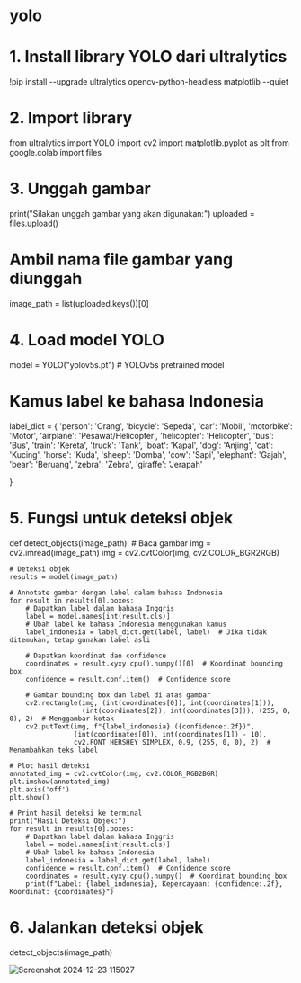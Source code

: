 # yolo
# 1. Install library YOLO dari ultralytics
!pip install --upgrade ultralytics opencv-python-headless matplotlib --quiet

# 2. Import library
from ultralytics import YOLO
import cv2
import matplotlib.pyplot as plt
from google.colab import files

# 3. Unggah gambar
print("Silakan unggah gambar yang akan digunakan:")
uploaded = files.upload()

# Ambil nama file gambar yang diunggah
image_path = list(uploaded.keys())[0]

# 4. Load model YOLO
model = YOLO("yolov5s.pt")  # YOLOv5s pretrained model

# Kamus label ke bahasa Indonesia
label_dict = {
    'person': 'Orang',
    'bicycle': 'Sepeda',
    'car': 'Mobil',
    'motorbike': 'Motor',
    'airplane': 'Pesawat/Helicopter',
    'helicopter': 'Helicopter',
    'bus': 'Bus',
    'train': 'Kereta',
    'truck': 'Tank',
    'boat': 'Kapal',
    'dog': 'Anjing',
    'cat': 'Kucing',
    'horse': 'Kuda',
    'sheep': 'Domba',
    'cow': 'Sapi',
    'elephant': 'Gajah',
    'bear': 'Beruang',
    'zebra': 'Zebra',
    'giraffe': 'Jerapah'

}

# 5. Fungsi untuk deteksi objek
def detect_objects(image_path):
    # Baca gambar
    img = cv2.imread(image_path)
    img = cv2.cvtColor(img, cv2.COLOR_BGR2RGB)
    
    # Deteksi objek
    results = model(image_path)
    
    # Annotate gambar dengan label dalam bahasa Indonesia
    for result in results[0].boxes:
        # Dapatkan label dalam bahasa Inggris
        label = model.names[int(result.cls)]
        # Ubah label ke bahasa Indonesia menggunakan kamus
        label_indonesia = label_dict.get(label, label)  # Jika tidak ditemukan, tetap gunakan label asli
        
        # Dapatkan koordinat dan confidence
        coordinates = result.xyxy.cpu().numpy()[0]  # Koordinat bounding box
        confidence = result.conf.item()  # Confidence score
        
        # Gambar bounding box dan label di atas gambar
        cv2.rectangle(img, (int(coordinates[0]), int(coordinates[1])), 
                      (int(coordinates[2]), int(coordinates[3])), (255, 0, 0), 2)  # Menggambar kotak
        cv2.putText(img, f"{label_indonesia} ({confidence:.2f})", 
                    (int(coordinates[0]), int(coordinates[1]) - 10), 
                    cv2.FONT_HERSHEY_SIMPLEX, 0.9, (255, 0, 0), 2)  # Menambahkan teks label

    # Plot hasil deteksi
    annotated_img = cv2.cvtColor(img, cv2.COLOR_RGB2BGR)
    plt.imshow(annotated_img)
    plt.axis('off')
    plt.show()

    # Print hasil deteksi ke terminal
    print("Hasil Deteksi Objek:")
    for result in results[0].boxes:
        # Dapatkan label dalam bahasa Inggris
        label = model.names[int(result.cls)]
        # Ubah label ke bahasa Indonesia
        label_indonesia = label_dict.get(label, label)
        confidence = result.conf.item()  # Confidence score
        coordinates = result.xyxy.cpu().numpy()  # Koordinat bounding box
        print(f"Label: {label_indonesia}, Kepercayaan: {confidence:.2f}, Koordinat: {coordinates}")

# 6. Jalankan deteksi objek
detect_objects(image_path)


![Screenshot 2024-12-23 115027](https://github.com/user-attachments/assets/22ee86c9-0e82-4b6e-a0c5-354e3799f198)

